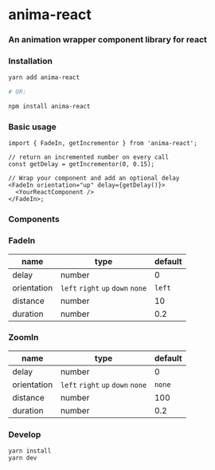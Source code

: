 # anima-react

### An animation wrapper component library for react

### Installation

```bash
yarn add anima-react

# OR:

npm install anima-react
```

### Basic usage

```tsx
import { FadeIn, getIncrementor } from 'anima-react';

// return an incremented number on every call
const getDelay = getIncrementor(0, 0.15);

// Wrap your component and add an optional delay
<FadeIn orientation="up" delay={getDelay()}>
  <YourReactComponent />
</FadeIn>;
```

### Components

### **FadeIn**

| name        | type                              | default |
|-------------|-----------------------------------|---------|
| delay       | number                            | 0       |
| orientation | `left` `right` `up` `down` `none` | `left`  |
| distance    | number                            | 10      |
| duration    | number                            | 0.2     |

### **ZoomIn**

| name        | type                              | default |
|-------------|-----------------------------------|---------|
| delay       | number                            | 0       |
| orientation | `left` `right` `up` `down` `none` | `none`  |
| distance    | number                            | 100     |
| duration    | number                            | 0.2     |


### Develop

```
yarn install
yarn dev
```
